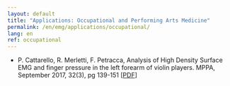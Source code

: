```yaml
---
layout: default
title: "Applications: Occupational and Performing Arts Medicine"
permalink: /en/emg/applications/occupational/
lang: en
ref: occupational
---
```


<ul>
    <li>P. Cattarello, R. Merletti, F. Petracca, Analysis of High Density Surface EMG and finger pressure in the left forearm of violin players.
MPPA, September 2017, 32(3), pg 139-151 [<a href="/assets/pdfs/publications/2017_MPPA.pdf">PDF</a>]</li>
</ul>